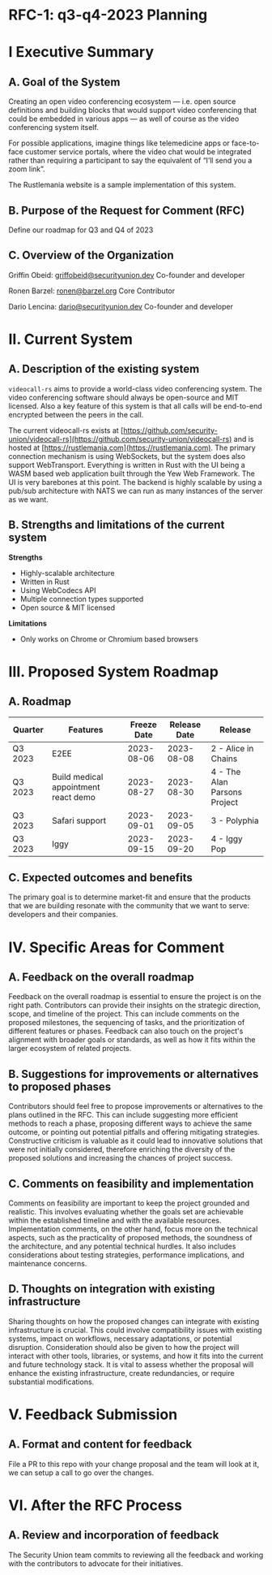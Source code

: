 # RFC-1: q3-q4-2023 Planning

# I Executive Summary 

## A. Goal of the System

Creating an open video conferencing ecosystem — i.e. open source definitions and building blocks that would support video conferencing that could be embedded in various apps — as well of course as the video conferencing system itself.

For possible applications, imagine things like telemedicine apps or face-to-face customer service portals, where the video chat would be integrated rather than requiring a participant to say the equivalent of “I’ll send you a zoom link”.

The Rustlemania website is a sample implementation of this system.

## B. Purpose of the Request for Comment (RFC) 

Define our roadmap for Q3 and Q4 of 2023

## C. Overview of the Organization 

Griffin Obeid: griffobeid@securityunion.dev Co-founder and developer

Ronen Barzel: ronen@barzel.org Core Contributor

Dario Lencina: dario@securityunion.dev  Co-founder and developer

# II. Current System 

## A. Description of the existing system

`videocall-rs` aims to provide a world-class video conferencing system. The video conferencing software should always be open-source and MIT licensed. Also a key feature of this system is that all calls will be end-to-end encrypted between the peers in the call. 

The current videocall-rs exists at [https://github.com/security-union/videocall-rs](https://github.com/security-union/videocall-rs) and is hosted at [https://rustlemania.com](https://rustlemania.com). The primary connection mechanism is using WebSockets, but the system does also support WebTransport. Everything is written in Rust with the UI being a WASM based web application built through the Yew Web Framework. The UI is very barebones at this point. The backend is highly scalable by using a pub/sub architecture with NATS we can run as many instances of the server as we want. 

## B. Strengths and limitations of the current system

**Strengths**
- Highly-scalable architecture
- Written in Rust
- Using WebCodecs API
- Multiple connection types supported
- Open source & MIT licensed

**Limitations**
- Only works on Chrome or Chromium based browsers

# III. Proposed System Roadmap 

## A. Roadmap

| Quarter | Features | Freeze Date | Release Date | Release |
| ------- | -------- | ----------- | ------------ | ------- |
| Q3 2023 | E2EE | 2023-08-06 | 2023-08-08 | 2 - Alice in Chains |
| Q3 2023 | Build medical appointment react demo | 2023-08-27 | 2023-08-30 | 4 - The Alan Parsons Project |
| Q3 2023 | Safari support | 2023-09-01 | 2023-09-05 | 3 - Polyphia |
| Q3 2023 | Iggy | 2023-09-15 | 2023-09-20 | 4 - Iggy Pop |

## C. Expected outcomes and benefits

The primary goal is to determine market-fit and ensure that the products that we are building resonate with the community that we want to serve: developers and their companies.

# IV. Specific Areas for Comment 

## A. Feedback on the overall roadmap 

Feedback on the overall roadmap is essential to ensure the project is on the right path. Contributors can provide their insights on the strategic direction, scope, and timeline of the project. This can include comments on the proposed milestones, the sequencing of tasks, and the prioritization of different features or phases. Feedback can also touch on the project's alignment with broader goals or standards, as well as how it fits within the larger ecosystem of related projects.

## B. Suggestions for improvements or alternatives to proposed phases 

Contributors should feel free to propose improvements or alternatives to the plans outlined in the RFC. This can include suggesting more efficient methods to reach a phase, proposing different ways to achieve the same outcome, or pointing out potential pitfalls and offering mitigating strategies. Constructive criticism is valuable as it could lead to innovative solutions that were not initially considered, therefore enriching the diversity of the proposed solutions and increasing the chances of project success.

## C. Comments on feasibility and implementation 

Comments on feasibility are important to keep the project grounded and realistic. This involves evaluating whether the goals set are achievable within the established timeline and with the available resources. Implementation comments, on the other hand, focus more on the technical aspects, such as the practicality of proposed methods, the soundness of the architecture, and any potential technical hurdles. It also includes considerations about testing strategies, performance implications, and maintenance concerns.

## D. Thoughts on integration with existing infrastructure

Sharing thoughts on how the proposed changes can integrate with existing infrastructure is crucial. This could involve compatibility issues with existing systems, impact on workflows, necessary adaptations, or potential disruption. Consideration should also be given to how the project will interact with other tools, libraries, or systems, and how it fits into the current and future technology stack. It is vital to assess whether the proposal will enhance the existing infrastructure, create redundancies, or require substantial modifications.

# V. Feedback Submission 

## A. Format and content for feedback 

File a PR to this repo with your change proposal and the team will look at it, we can setup a call to go over the changes.

# VI. After the RFC Process 

## A. Review and incorporation of feedback 

The Security Union team commits to reviewing all the feedback and working with the contributors to advocate for their initiatives.
